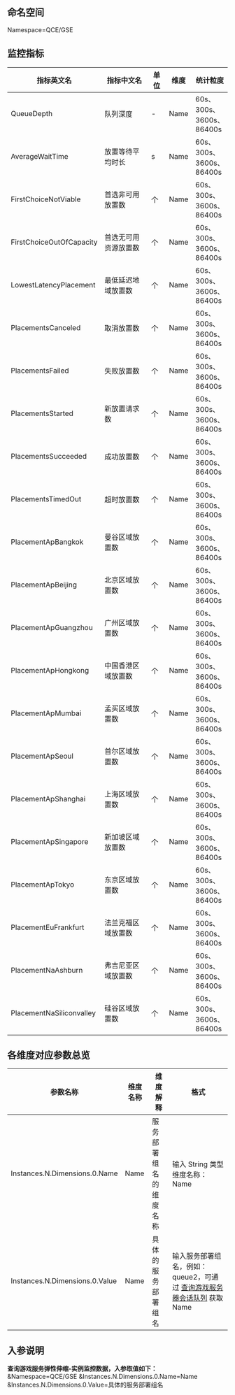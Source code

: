 ## 命名空间

Namespace=QCE/GSE

## 监控指标

| 指标英文名               | 指标中文名           | 单位 | 维度 | 统计粒度                                 |
| ------------------------ | -------------------- | ---- | ---- | ---------------------------------------- |
| QueueDepth               | 队列深度             | -    | Name | 60s、<br>300s、 <br/>3600s、<br/>86400s  |
| AverageWaitTime          | 放置等待平均时长     | s    | Name | 60s、<br>300s、 <br/>3600s、<br/>86400s  |
| FirstChoiceNotViable     | 首选非可用放置数     | 个   | Name | 60s、<br>300s、 <br/>3600s、<br/>86400s  |
| FirstChoiceOutOfCapacity | 首选无可用资源放置数 | 个   | Name | 60s、<br>300s、 <br/>3600s、<br/>86400s  |
| LowestLatencyPlacement   | 最低延迟地域放置数   | 个   | Name | 60s、<br>300s、 <br/>3600s、<br/>86400s  |
| PlacementsCanceled       | 取消放置数           | 个   | Name | 60s、<br>300s、 <br/>3600s、<br/>86400s  |
| PlacementsFailed         | 失败放置数           | 个   | Name | 60s、<br>300s、 <br/>3600s、<br/>86400s  |
| PlacementsStarted        | 新放置请求数         | 个   | Name | 60s、<br>300s、 <br/>3600s、<br/>86400s  |
| PlacementsSucceeded      | 成功放置数           | 个   | Name | 60s、<br>300s、 <br/>3600s、<br/>86400s  |
| PlacementsTimedOut       | 超时放置数           | 个   | Name | 60s、<br>300s、 <br/>3600s、<br/>86400s  |
| PlacementApBangkok       | 曼谷区域放置数       | 个   | Name | 60s、<br>300s、 <br/>3600s、<br/> 86400s |
| PlacementApBeijing       | 北京区域放置数       | 个   | Name | 60s、<br>300s、 <br/>3600s、<br/> 86400s |
| PlacementApGuangzhou     | 广州区域放置数       | 个   | Name | 60s、<br>300s、 <br/>3600s、<br/>86400s  |
| PlacementApHongkong      | 中国香港区域放置数       | 个   | Name | 60s、<br>300s、 <br/>3600s、<br/> 86400s |
| PlacementApMumbai        | 孟买区域放置数       | 个   | Name | 60s、<br>300s、 <br/>3600s、<br/>86400s  |
| PlacementApSeoul         | 首尔区域放置数       | 个   | Name | 60s、<br>300s、 <br/>3600s、<br/>86400s  |
| PlacementApShanghai      | 上海区域放置数       | 个   | Name | 60s、<br>300s、 <br/>3600s、<br/>86400s  |
| PlacementApSingapore     | 新加坡区域放置数     | 个   | Name | 60s、<br>300s、 <br/>3600s、<br/>86400s  |
| PlacementApTokyo         | 东京区域放置数       | 个   | Name | 60s、<br>300s、 <br/>3600s、<br/>86400s  |
| PlacementEuFrankfurt     | 法兰克福区域放置数   | 个   | Name | 60s、<br>300s、 <br/>3600s、<br/>86400s  |
| PlacementNaAshburn       | 弗吉尼亚区域放置数   | 个   | Name | 60s、<br>300s、 <br/>3600s、<br/>86400s  |
| PlacementNaSiliconvalley | 硅谷区域放置数       | 个   | Name | 60s、<br>300s、 <br/>3600s、<br/>86400s  |

## 各维度对应参数总览

| 参数名称                       | 维度名称 | 维度解释               | 格式                                                         |
| ------------------------------ | -------- | ---------------------- | ------------------------------------------------------------ |
| Instances.N.Dimensions.0.Name  | Name     | 服务部署组名的维度名称 | 输入 String 类型维度名称：Name                               |
| Instances.N.Dimensions.0.Value | Name     | 具体的服务部署组名     | 输入服务部署组名，例如：queue2，可通过 [查询游戏服务器会话队列](https://cloud.tencent.com/document/api/1165/44552) 获取 Name |

## 入参说明

**查询游戏服务弹性伸缩-实例监控数据，入参取值如下：**
&Namespace=QCE/GSE
&Instances.N.Dimensions.0.Name=Name
&Instances.N.Dimensions.0.Value=具体的服务部署组名
